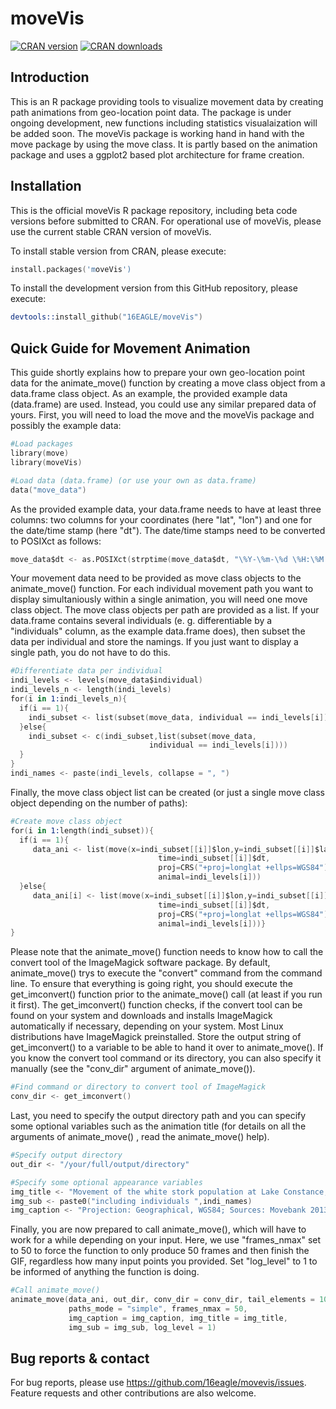 # moveVis
[![CRAN version](https://www.r-pkg.org/badges/version/moveVis)](https://CRAN.R-project.org/package=moveVis)
[![CRAN downloads](https://cranlogs.r-pkg.org/badges/last-month/moveVis?color=brightgreen)](https://CRAN.R-project.org/package=moveVis)

## Introduction

This is an R package providing tools to visualize movement data by creating path animations from geo-location point data. The package is under ongoing development, new functions including statistics visualaization will be added soon. The moveVis package is working hand in hand with the move package by using the move class. It is partly based on the animation package and uses a ggplot2 based plot architecture for frame creation.

## Installation

This is the official moveVis R package repository, including beta code versions before submitted to CRAN. For operational use of moveVis, please use the current stable CRAN version of moveVis.

To install stable version from CRAN, please execute:

```s
install.packages('moveVis')
```

To install the development version from this GitHub repository, please execute:

```s
devtools::install_github("16EAGLE/moveVis")
```

## Quick Guide for Movement Animation

This guide shortly explains how to prepare your own geo-location point data for the animate_move() function by creating a move class object from a data.frame class object. As an example, the provided example data (data.frame) are used. Instead, you could use any similar prepared data of yours. First, you will need to load the move and the moveVis package and possibly the example data:

```s
#Load packages
library(move)
library(moveVis)

#Load data (data.frame) (or use your own as data.frame)
data("move_data")
```

As the provided example data, your data.frame needs to have at least three columns: two columns for your coordinates (here "lat", "lon") and one for the date/time stamp (here "dt"). The date/time stamps need to be converted to POSIXct as follows:

```s
move_data$dt <- as.POSIXct(strptime(move_data$dt, "\%Y-\%m-\%d \%H:\%M:\%S", tz = "UTC"))
```

Your movement data need to be provided as move class objects to the animate_move() function. For each individual movement path you want to display simultaniously within a single animation, you will need one move class object. The move class objects per path are provided as a list. If your data.frame contains several individuals (e. g. differentiable by a "individuals" column, as the example data.frame does), then subset the data per individual and store the namings. If you just want to display a single path, you do not have to do this.

```s
#Differentiate data per individual
indi_levels <- levels(move_data$individual)
indi_levels_n <- length(indi_levels)
for(i in 1:indi_levels_n){
  if(i == 1){
    indi_subset <- list(subset(move_data, individual == indi_levels[i]))
  }else{
    indi_subset <- c(indi_subset,list(subset(move_data,
                               individual == indi_levels[i])))
  }
}
indi_names <- paste(indi_levels, collapse = ", ")
```

Finally, the move class object list can be created (or just a single move class object depending on the number of paths):

```s
#Create move class object
for(i in 1:length(indi_subset)){
  if(i == 1){
     data_ani <- list(move(x=indi_subset[[i]]$lon,y=indi_subset[[i]]$lat,
                                 time=indi_subset[[i]]$dt,
                                 proj=CRS("+proj=longlat +ellps=WGS84"),
                                 animal=indi_levels[i]))
  }else{
     data_ani[i] <- list(move(x=indi_subset[[i]]$lon,y=indi_subset[[i]]$lat,
                                 time=indi_subset[[i]]$dt,
                                 proj=CRS("+proj=longlat +ellps=WGS84"),
                                 animal=indi_levels[i]))}
}
```

Please note that the animate_move() function needs to know how to call the convert tool of the ImageMagick software package. By default, animate_move() trys to execute the "convert" command from the command line. To ensure that everything is going right, you should execute the get_imconvert() function prior to the animate_move() call (at least if you run it first). The get_imconvert() function checks, if the convert tool can be found on your system and downloads and installs ImageMagick automatically if necessary, depending on your system. Most Linux distributions have ImageMagick preinstalled. Store the output string of get_imconvert() to a variable to be able to hand it over to animate_move(). If you know the convert tool command or its directory, you can also specify it manually (see the "conv_dir" argument of animate_move()).

```s
#Find command or directory to convert tool of ImageMagick
conv_dir <- get_imconvert()
```

Last, you need to specify the output directory path and you can specify some optional variables such as the animation title (for details on all the arguments of animate_move() , read the animate_move() help).

```s
#Specify output directory
out_dir <- "/your/full/output/directory"

#Specify some optional appearance variables
img_title <- "Movement of the white stork population at Lake Constance, Germany"
img_sub <- paste0("including individuals ",indi_names)
img_caption <- "Projection: Geographical, WGS84; Sources: Movebank 2013; Google Maps"
```

Finally, you are now prepared to call animate_move(), which will have to work for a while depending on your input. Here, we use "frames_nmax" set to 50 to force the function to only produce 50 frames and then finish the GIF, regardless how many  input points you provided. Set "log_level" to 1 to be informed of anything the function is doing.

```s
#Call animate_move()
animate_move(data_ani, out_dir, conv_dir = conv_dir, tail_elements = 10,
             paths_mode = "simple", frames_nmax = 50,
             img_caption = img_caption, img_title = img_title,
             img_sub = img_sub, log_level = 1)
```

## Bug reports & contact

For bug reports, please use <https://github.com/16eagle/movevis/issues>. Feature requests and other contributions are also welcome.

